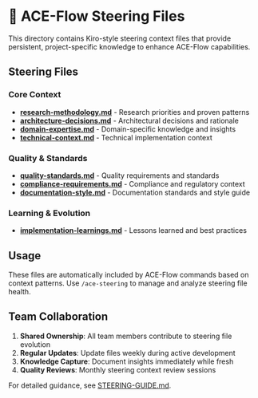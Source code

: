 # 🎯 ACE-Flow Steering Files

This directory contains Kiro-style steering context files that provide persistent, project-specific knowledge to enhance ACE-Flow capabilities.

## Steering Files

### Core Context
- **[research-methodology.md](./research-methodology.md)** - Research priorities and proven patterns
- **[architecture-decisions.md](./architecture-decisions.md)** - Architectural decisions and rationale
- **[domain-expertise.md](./domain-expertise.md)** - Domain-specific knowledge and insights
- **[technical-context.md](./technical-context.md)** - Technical implementation context

### Quality & Standards  
- **[quality-standards.md](./quality-standards.md)** - Quality requirements and standards
- **[compliance-requirements.md](./compliance-requirements.md)** - Compliance and regulatory context
- **[documentation-style.md](./documentation-style.md)** - Documentation standards and style guide

### Learning & Evolution
- **[implementation-learnings.md](./implementation-learnings.md)** - Lessons learned and best practices

## Usage

These files are automatically included by ACE-Flow commands based on context patterns. Use `/ace-steering` to manage and analyze steering file health.

## Team Collaboration

1. **Shared Ownership**: All team members contribute to steering file evolution
2. **Regular Updates**: Update files weekly during active development  
3. **Knowledge Capture**: Document insights immediately while fresh
4. **Quality Reviews**: Monthly steering context review sessions

For detailed guidance, see [STEERING-GUIDE.md](../docs/STEERING-GUIDE.md).
